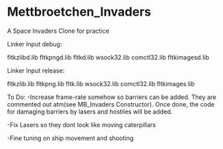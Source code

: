 # Mettbroetchen_Invaders
A Space Invaders Clone for practice

Linker Input debug:

fltkzlibd.lib
fltkpngd.lib
fltkd.lib
wsock32.lib
comctl32.lib
fltkimagesd.lib


Linker Input release:

fltkzlib.lib
fltkpng.lib
fltk.lib
wsock32.lib
comctl32.lib
fltkimages.lib

To Do:
-Increase frame-rate somehow so barriers can be added. They are commented out atm(see MB_Invaders Constructor).
Once done, the code for damaging barriers by lasers and hostiles will be added.

-Fix Lasers so they dont look like moving caterpillars 

-Fine tuning on ship movement and shooting
